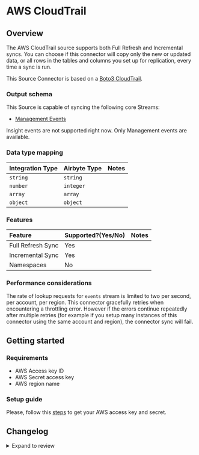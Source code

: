 # AWS CloudTrail

## Overview

The AWS CloudTrail source supports both Full Refresh and Incremental syncs. You can choose if this connector will copy only the new or updated data, or all rows in the tables and columns you set up for replication, every time a sync is run.

This Source Connector is based on a [Boto3 CloudTrail](https://boto3.amazonaws.com/v1/documentation/api/latest/reference/services/cloudtrail.html).

### Output schema

This Source is capable of syncing the following core Streams:

- [Management Events](https://boto3.amazonaws.com/v1/documentation/api/latest/reference/services/cloudtrail.html#CloudTrail.Client.lookup_events)

Insight events are not supported right now. Only Management events are available.

### Data type mapping

| Integration Type | Airbyte Type | Notes |
| :--------------- | :----------- | :---- |
| `string`         | `string`     |       |
| `number`         | `integer`    |       |
| `array`          | `array`      |       |
| `object`         | `object`     |       |

### Features

| Feature           | Supported?\(Yes/No\) | Notes |
| :---------------- | :------------------- | :---- |
| Full Refresh Sync | Yes                  |       |
| Incremental Sync  | Yes                  |       |
| Namespaces        | No                   |       |

### Performance considerations

The rate of lookup requests for `events` stream is limited to two per second, per account, per region. This connector gracefully retries when encountering a throttling error. However if the errors continue repeatedly after multiple retries \(for example if you setup many instances of this connector using the same account and region\), the connector sync will fail.

## Getting started

### Requirements

- AWS Access key ID
- AWS Secret access key
- AWS region name

### Setup guide

Please, follow this [steps](https://docs.aws.amazon.com/powershell/latest/userguide/pstools-appendix-sign-up.html) to get your AWS access key and secret.

## Changelog

<details>
  <summary>Expand to review</summary>

| Version | Date       | Pull Request                                             | Subject                                                                         |
| :------ | :--------- | :------------------------------------------------------- | :------------------------------------------------------------------------------ |
| 1.0.16 | 2024-09-28 | [46156](https://github.com/airbytehq/airbyte/pull/46156) | Update dependencies |
| 1.0.15 | 2024-09-21 | [45819](https://github.com/airbytehq/airbyte/pull/45819) | Update dependencies |
| 1.0.14 | 2024-09-14 | [45574](https://github.com/airbytehq/airbyte/pull/45574) | Update dependencies |
| 1.0.13 | 2024-09-07 | [45304](https://github.com/airbytehq/airbyte/pull/45304) | Update dependencies |
| 1.0.12 | 2024-08-31 | [45000](https://github.com/airbytehq/airbyte/pull/45000) | Update dependencies |
| 1.0.11 | 2024-08-24 | [44361](https://github.com/airbytehq/airbyte/pull/44361) | Update dependencies |
| 1.0.10 | 2024-08-12 | [43756](https://github.com/airbytehq/airbyte/pull/43756) | Update dependencies |
| 1.0.9 | 2024-08-10 | [43627](https://github.com/airbytehq/airbyte/pull/43627) | Update dependencies |
| 1.0.8 | 2024-08-03 | [43140](https://github.com/airbytehq/airbyte/pull/43140) | Update dependencies |
| 1.0.7 | 2024-07-27 | [42642](https://github.com/airbytehq/airbyte/pull/42642) | Update dependencies |
| 1.0.6 | 2024-07-20 | [42286](https://github.com/airbytehq/airbyte/pull/42286) | Update dependencies |
| 1.0.5 | 2024-07-13 | [41846](https://github.com/airbytehq/airbyte/pull/41846) | Update dependencies |
| 1.0.4 | 2024-07-10 | [41435](https://github.com/airbytehq/airbyte/pull/41435) | Update dependencies |
| 1.0.3 | 2024-07-09 | [41230](https://github.com/airbytehq/airbyte/pull/41230) | Update dependencies |
| 1.0.2 | 2024-07-06 | [40995](https://github.com/airbytehq/airbyte/pull/40995) | Update dependencies |
| 1.0.1 | 2024-06-26 | [40419](https://github.com/airbytehq/airbyte/pull/40419) | Update dependencies |
| 1.0.0 | 2024-07-02 | [36562](https://github.com/airbytehq/airbyte/pull/36562) | Migrate to low code CDK, Add filtering capability |
| 0.1.12 | 2024-06-22 | [39960](https://github.com/airbytehq/airbyte/pull/39960) | Update dependencies |
| 0.1.11 | 2024-06-06 | [39246](https://github.com/airbytehq/airbyte/pull/39246) | [autopull] Upgrade base image to v1.2.2 |
| 0.1.10 | 2024-06-03 | [38911](https://github.com/airbytehq/airbyte/pull/38911) | Replace AirbyteLogger with logging.Logger |
| 0.1.9 | 2024-06-03 | [38911](https://github.com/airbytehq/airbyte/pull/38911) | Replace AirbyteLogger with logging.Logger |
| 0.1.8 | 2024-05-20 | [38448](https://github.com/airbytehq/airbyte/pull/38448) | [autopull] base image + poetry + up_to_date |
| 0.1.7 | 2024-04-15 | [37122](https://github.com/airbytehq/airbyte/pull/37122) | Base image migration: remove Dockerfile and use the python-connector-base image |
| 0.1.6 | 2024-04-12 | [37122](https://github.com/airbytehq/airbyte/pull/37122) | schema descriptions |
| 0.1.5 | 2023-02-15 | [23083](https://github.com/airbytehq/airbyte/pull/23083) | Specified date formatting in specification |
| 0.1.4 | 2022-04-11 | [11763](https://github.com/airbytehq/airbyte/pull/11763) | Upgrade to Python 3.9 |
| 0.1.3 | 2021-12-23 | [8434](https://github.com/airbytehq/airbyte/pull/8434) | Update fields in source-connectors specifications |
| 0.1.2 | 2021-08-04 | [5152](https://github.com/airbytehq/airbyte/pull/5152) | Fix connector spec.json |
| 0.1.1 | 2021-07-06 | [4539](https://github.com/airbytehq/airbyte/pull/4539) | Add `AIRBYTE_ENTRYPOINT` for Kubernetes support |
| 0.1.0 | 2021-06-23 | [4122](https://github.com/airbytehq/airbyte/pull/4122) | Initial release supporting the LookupEvent API |

</details>
